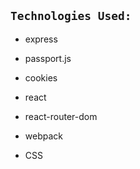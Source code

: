 
## `Technologies Used:`

- express
- passport.js
- cookies
  
- react
- react-router-dom
- webpack
- CSS